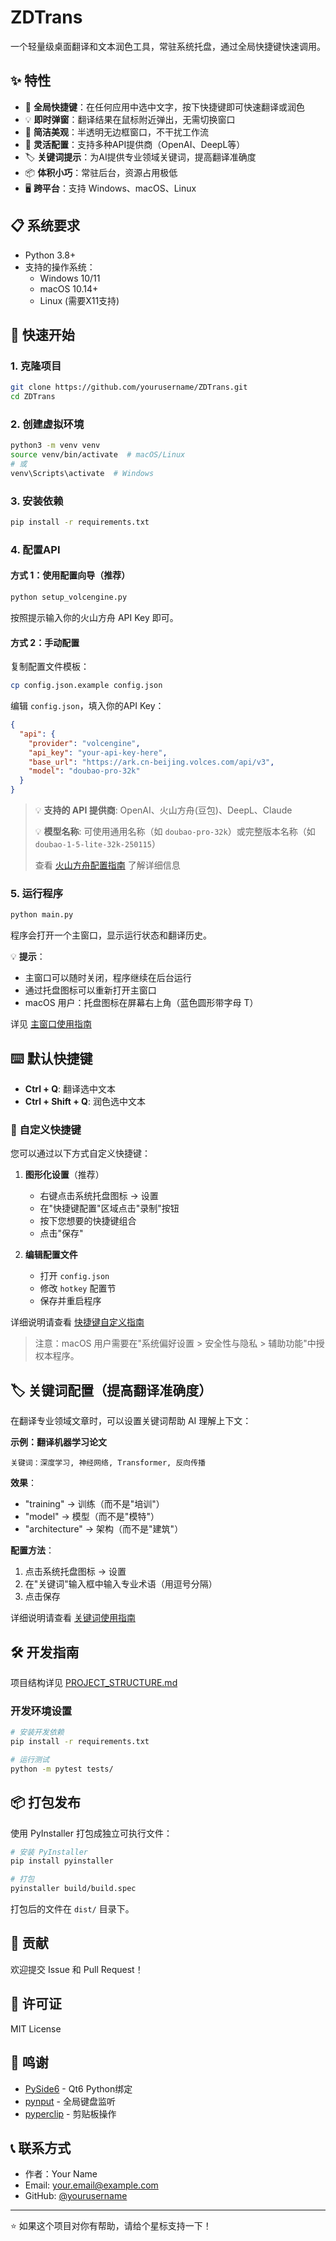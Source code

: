 # ZDTrans

一个轻量级桌面翻译和文本润色工具，常驻系统托盘，通过全局快捷键快速调用。

## ✨ 特性

- 🚀 **全局快捷键**：在任何应用中选中文字，按下快捷键即可快速翻译或润色
- 💡 **即时弹窗**：翻译结果在鼠标附近弹出，无需切换窗口
- 🎨 **简洁美观**：半透明无边框窗口，不干扰工作流
- 🔧 **灵活配置**：支持多种API提供商（OpenAI、DeepL等）
- 🏷️ **关键词提示**：为AI提供专业领域关键词，提高翻译准确度
- 📦 **体积小巧**：常驻后台，资源占用极低
- 🖥️ **跨平台**：支持 Windows、macOS、Linux

## 📋 系统要求

- Python 3.8+
- 支持的操作系统：
  - Windows 10/11
  - macOS 10.14+
  - Linux (需要X11支持)

## 🚀 快速开始

### 1. 克隆项目

```bash
git clone https://github.com/yourusername/ZDTrans.git
cd ZDTrans
```

### 2. 创建虚拟环境

```bash
python3 -m venv venv
source venv/bin/activate  # macOS/Linux
# 或
venv\Scripts\activate  # Windows
```

### 3. 安装依赖

```bash
pip install -r requirements.txt
```

### 4. 配置API

#### 方式 1：使用配置向导（推荐）

```bash
python setup_volcengine.py
```

按照提示输入你的火山方舟 API Key 即可。

#### 方式 2：手动配置

复制配置文件模板：

```bash
cp config.json.example config.json
```

编辑 `config.json`，填入你的API Key：

```json
{
  "api": {
    "provider": "volcengine",
    "api_key": "your-api-key-here",
    "base_url": "https://ark.cn-beijing.volces.com/api/v3",
    "model": "doubao-pro-32k"
  }
}
```

> 💡 **支持的 API 提供商**: OpenAI、火山方舟(豆包)、DeepL、Claude
>
> 💡 **模型名称**: 可使用通用名称（如 `doubao-pro-32k`）或完整版本名称（如 `doubao-1-5-lite-32k-250115`）
>
> 查看 [火山方舟配置指南](docs/VOLCENGINE.md) 了解详细信息

### 5. 运行程序

```bash
python main.py
```

程序会打开一个主窗口，显示运行状态和翻译历史。

💡 **提示**：
- 主窗口可以随时关闭，程序继续在后台运行
- 通过托盘图标可以重新打开主窗口
- macOS 用户：托盘图标在屏幕右上角（蓝色圆形带字母 T）

详见 [主窗口使用指南](docs/MAIN_WINDOW_GUIDE.md)

## ⌨️ 默认快捷键

- **Ctrl + Q**: 翻译选中文本
- **Ctrl + Shift + Q**: 润色选中文本

### 🎨 自定义快捷键

您可以通过以下方式自定义快捷键：

1. **图形化设置**（推荐）
   - 右键点击系统托盘图标 → 设置
   - 在"快捷键配置"区域点击"录制"按钮
   - 按下您想要的快捷键组合
   - 点击"保存"

2. **编辑配置文件**
   - 打开 `config.json`
   - 修改 `hotkey` 配置节
   - 保存并重启程序

详细说明请查看 [快捷键自定义指南](docs/HOTKEY_CUSTOMIZATION.md)

> 注意：macOS 用户需要在"系统偏好设置 > 安全性与隐私 > 辅助功能"中授权本程序。

## 🏷️ 关键词配置（提高翻译准确度）

在翻译专业领域文章时，可以设置关键词帮助 AI 理解上下文：

**示例：翻译机器学习论文**
```
关键词：深度学习, 神经网络, Transformer, 反向传播
```

**效果**：
- "training" → 训练（而不是"培训"）
- "model" → 模型（而不是"模特"）
- "architecture" → 架构（而不是"建筑"）

**配置方法**：
1. 点击系统托盘图标 → 设置
2. 在"关键词"输入框中输入专业术语（用逗号分隔）
3. 点击保存

详细说明请查看 [关键词使用指南](docs/KEYWORDS_GUIDE.md)

## 🛠️ 开发指南

项目结构详见 [PROJECT_STRUCTURE.md](PROJECT_STRUCTURE.md)

### 开发环境设置

```bash
# 安装开发依赖
pip install -r requirements.txt

# 运行测试
python -m pytest tests/
```

## 📦 打包发布

使用 PyInstaller 打包成独立可执行文件：

```bash
# 安装 PyInstaller
pip install pyinstaller

# 打包
pyinstaller build/build.spec
```

打包后的文件在 `dist/` 目录下。

## 🤝 贡献

欢迎提交 Issue 和 Pull Request！

## 📄 许可证

MIT License

## 🙏 鸣谢

- [PySide6](https://doc.qt.io/qtforpython/) - Qt6 Python绑定
- [pynput](https://pynput.readthedocs.io/) - 全局键盘监听
- [pyperclip](https://github.com/asweigart/pyperclip) - 剪贴板操作

## 📞 联系方式

- 作者：Your Name
- Email: <your.email@example.com>
- GitHub: [@yourusername](https://github.com/yourusername)

---

⭐ 如果这个项目对你有帮助，请给个星标支持一下！
